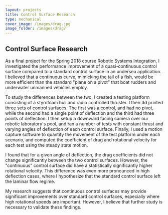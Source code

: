 ```yaml
---
layout: projects
title: Control Surface Research
type: mechanical
cover_image: /images/drag.jpg
image_folder: /images/drag/
---
```


## Control Surface Research

As a final project for the Spring 2018 course Robotic Systems Integration, I investigated the performance improvement of a quasi-continuous control surface compared to a standard control surface in an undersea application. I believed that a continuous curve, mimicking the tail of a fish, would be more efficient than the standard "plane on a pivot" that boat rudders and underwater unmanned vehicles employ. 

To study the differences between the two, I created a testing platform consisting of a styrofoam hull and radio controlled thruster. I then 3d printed three sets of control surfaces. The first was a control, and had no pivot, while the second had a single point of deflection and the third had three points of deflection. I then setup a downward facing camera over our robotic laboratory's pool, and ran a number of tests with constant thrust and varying angles of deflection of each control surface. Finally, I used a motion capture software to quantify the movement of the test platform under each scenario, and computed the coefficient of drag and rotational velocity for each test using the steady state motion. 

I found that for a given angle of deflection, the drag coefficients did not change significantly between the two control surfaces. However, the "continuous" control surface did have a statistically significantly higher rotational velocity. This difference was even more pronounced in high deflection cases, where I hypothesize that the standard control surface left the laminar flow regime. 

My research suggests that continuous control surfaces may provide significant improvements over standard control surfaces, especially where high rotational speeds are important. However, I believe that further study is necessary to validate these findings.  

